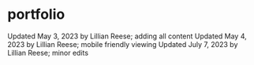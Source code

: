 # portfolio
Updated May 3, 2023 by Lillian Reese; adding all content 
Updated May 4, 2023 by Lillian Reese; mobile friendly viewing 
Updated July 7, 2023 by Lillian Reese; minor edits
